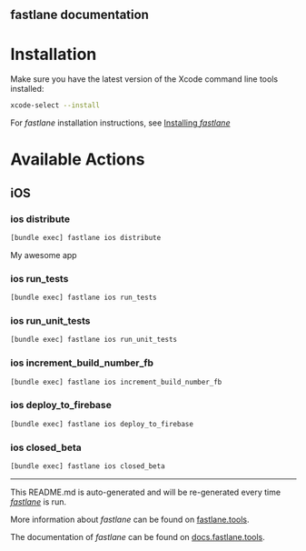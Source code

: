 fastlane documentation
----

# Installation

Make sure you have the latest version of the Xcode command line tools installed:

```sh
xcode-select --install
```

For _fastlane_ installation instructions, see [Installing _fastlane_](https://docs.fastlane.tools/#installing-fastlane)

# Available Actions

## iOS

### ios distribute

```sh
[bundle exec] fastlane ios distribute
```

My awesome app

### ios run_tests

```sh
[bundle exec] fastlane ios run_tests
```



### ios run_unit_tests

```sh
[bundle exec] fastlane ios run_unit_tests
```



### ios increment_build_number_fb

```sh
[bundle exec] fastlane ios increment_build_number_fb
```



### ios deploy_to_firebase

```sh
[bundle exec] fastlane ios deploy_to_firebase
```



### ios closed_beta

```sh
[bundle exec] fastlane ios closed_beta
```



----

This README.md is auto-generated and will be re-generated every time [_fastlane_](https://fastlane.tools) is run.

More information about _fastlane_ can be found on [fastlane.tools](https://fastlane.tools).

The documentation of _fastlane_ can be found on [docs.fastlane.tools](https://docs.fastlane.tools).
